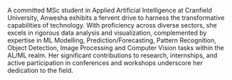 A committed MSc student in Applied Artificial Intelligence at Cranfield University, Anwesha exhibits a fervent drive to harness the
transformative capabilities of technology. With proficiency across diverse sectors, she excels in rigorous data analysis and
visualization, complemented by expertise in ML Modelling, Prediction/Forecasting, Pattern Recognition, Object Detection, Image
Processing and Computer Vision tasks within the AL/ML realm. Her significant contributions to research, internships, and active
participation in conferences and workshops underscore her dedication to the field.
